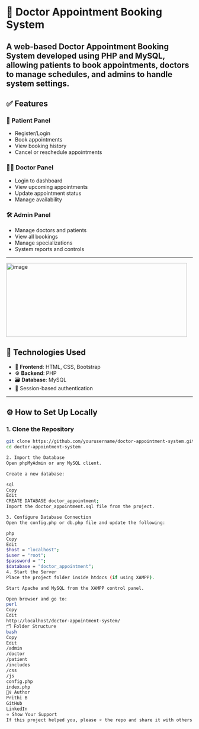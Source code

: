 # 🏥 Doctor Appointment Booking System

A web-based Doctor Appointment Booking System developed using **PHP** and **MySQL**, allowing patients to book appointments, doctors to manage schedules, and admins to handle system settings.
---
## ✅ Features
### 👤 Patient Panel
- Register/Login
- Book appointments
- View booking history
- Cancel or reschedule appointments
### 👨‍⚕️ Doctor Panel
- Login to dashboard
- View upcoming appointments
- Update appointment status
- Manage availability

### 🛠️ Admin Panel
- Manage doctors and patients
- View all bookings
- Manage specializations
- System reports and controls

---
<img width="488" height="200" alt="image" src="https://github.com/user-attachments/assets/35b37272-9748-40c6-b6aa-37a8500493ce" />


## 🔧 Technologies Used

- 🧱 **Frontend**: HTML, CSS, Bootstrap
- ⚙️ **Backend**: PHP
- 🗃️ **Database**: MySQL
- 🔐 Session-based authentication

---
## ⚙️ How to Set Up Locally

### 1. Clone the Repository

```bash
git clone https://github.com/yourusername/doctor-appointment-system.git
cd doctor-appointment-system

2. Import the Database
Open phpMyAdmin or any MySQL client.

Create a new database:

sql
Copy
Edit
CREATE DATABASE doctor_appointment;
Import the doctor_appointment.sql file from the project.

3. Configure Database Connection
Open the config.php or db.php file and update the following:

php
Copy
Edit
$host = "localhost";
$user = "root";
$password = "";
$database = "doctor_appointment";
4. Start the Server
Place the project folder inside htdocs (if using XAMPP).

Start Apache and MySQL from the XAMPP control panel.

Open browser and go to:
perl
Copy
Edit
http://localhost/doctor-appointment-system/
🗂️ Folder Structure
bash
Copy
Edit
/admin
/doctor
/patient
/includes
/css
/js
config.php
index.php
🙋‍♀️ Author
Prithi B
GitHub
LinkedIn
⭐ Show Your Support
If this project helped you, please ⭐ the repo and share it with others!
